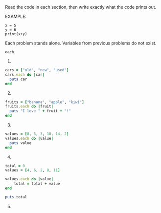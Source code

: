 Read the code in each section, then write exactly what the code prints out.

EXAMPLE:
```
x = 5
y = 6
print(x+y)
```
Each problem stands alone. Variables from previous problems do not exist.

`each`

1.
```ruby
cars = ["old", "new", "used"]
cars.each do |car|
  puts car
end
```

2.
```ruby
fruits = ["banana", "apple", "kiwi"]
fruits.each do |fruit|
  puts "I love " + fruit + "!"
end
```

3.
```ruby
values = [8, 5, 3, 10, 14, 2]
values.each do |value|
  puts value
end
```

4.
```ruby
total = 0
values = [4, 6, 2, 8, 11]

values.each do |value|
    total = total + value
end

puts total
```

5.
```ruby

```
